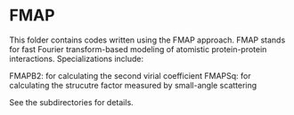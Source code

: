 # FMAP

This folder contains codes written using the FMAP approach. FMAP stands for fast Fourier transform-based modeling of atomistic protein-protein interactions. Specializations include:

FMAPB2: for calculating the second virial coefficient
FMAPSq: for calculating the strucutre factor measured by small-angle scattering

See the subdirectories for details.
